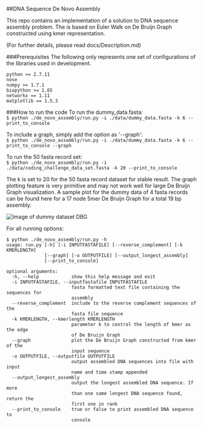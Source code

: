 ##DNA Sequence De Novo Assembly

This repo contains an implementation of a solution to DNA sequence assembly problem. The is based on Euler Walk on De Bruijn Graph constructed using kmer representation. 

(For further details, please read docs/Description.md)


###Prerequisites
The following only represents one set of configurations of the libraries used in development.
```
python >= 2.7.11
nose
numpy >= 1.7.1
biopython >= 1.65
networkx == 1.11
matplotlib == 1.5.3
```

###How to run the code
To run the dummy_data.fasta:  
```$ python ./de_novo_assembly/run.py -i ./data/dummy_data.fasta -k 6 --print_to_console```

To include a graph, simply add the option as '--graph':  
```$ python ./de_novo_assembly/run.py -i ./data/dummy_data.fasta -k 6 --print_to_console --graph```

To run the 50 fasta record set:  
```$ python ./de_novo_assembly/run.py -i ./data/coding_challenge_data_set.fasta -k 20 --print_to_console```

The k is set to 20 for the 50 fasta record dataset for stable result. The graph plotting feature is very primitive and may not work well for large De Bruijn Graph visualization. A sample plot for the dummy data of 4 fasta records can be found here for a 17 node 5mer De Bruijn Graph for a total 19 bp assembly.

![Image of dummy dataset DBG](https://github.com/guojingyu/DeNovoAssembly/blob/master/dummy_data_de_bruijn.png)

For all running options:  
```
$ python ./de_novo_assembly/run.py -h
usage: run.py [-h] [-i INPUTFASTAFILE] [--reverse_complement] [-k KMERLENGTH]
              [--graph] [-o OUTPUTFILE] [--output_longest_assembly]
              [--print_to_console]

optional arguments:
  -h, --help            show this help message and exit
  -i INPUTFASTAFILE, --inputfastafile INPUTFASTAFILE
                        fasta formatted text file containing the sequences for
                        assembly
  --reverse_complement  include to the reverse complement sequences of the
                        fasta file sequence
  -k KMERLENGTH, --kmerlength KMERLENGTH
                        parameter k to control the length of kmer as the edge
                        of De Bruijn Graph
  --graph               plot the De Bruijn Graph constructed from kmer of the
                        input sequence
  -o OUTPUTFILE, --outputfile OUTPUTFILE
                        output assembled DNA sequences into file with input
                        name and time stamp appended
  --output_longest_assembly
                        output the longest assembled DNA sequence. If more
                        than one same longest DNA sequence found, return the
                        first one in rank
  --print_to_console    true or false to print assembled DNA sequence to
                        console
```



